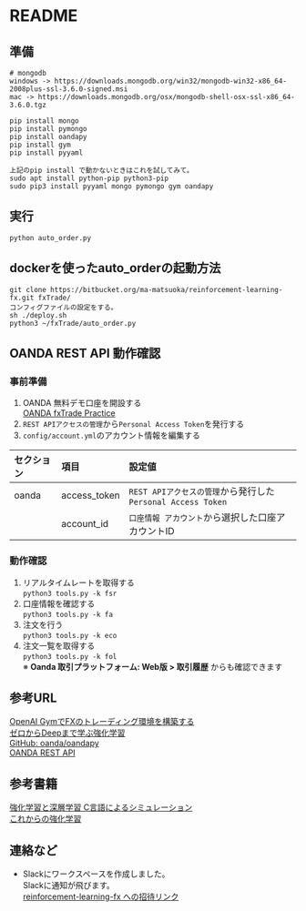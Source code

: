 # README #

## 準備 ##
    # mongodb
    windows -> https://downloads.mongodb.org/win32/mongodb-win32-x86_64-2008plus-ssl-3.6.0-signed.msi
    mac -> https://downloads.mongodb.org/osx/mongodb-shell-osx-ssl-x86_64-3.6.0.tgz

    pip install mongo
    pip install pymongo
    pip install oandapy
    pip install gym
    pip install pyyaml
    
    上記のpip install で動かないときはこれを試してみて。
    sudo apt install python-pip python3-pip
    sudo pip3 install pyyaml mongo pymongo gym oandapy
    

## 実行 ##
    python auto_order.py

## dockerを使ったauto_orderの起動方法 ##
    git clone https://bitbucket.org/ma-matsuoka/reinforcement-learning-fx.git fxTrade/
    コンフィグファイルの設定をする。
    sh ./deploy.sh
    python3 ~/fxTrade/auto_order.py

## OANDA REST API 動作確認 ##

### 事前準備   
  1. OANDA 無料デモ口座を開設する   
     [OANDA fxTrade Practice](https://www.oanda.jp/service/demo.php)   
  1. `REST APIアクセスの管理`から`Personal Access Token`を発行する   
  1. `config/account.yml`のアカウント情報を編集する   

|セクション      |項目                 |設定値                                                   |
|:-------------|:-------------------|:--------------------------------------------------------|
|oanda         |access_token        |`REST APIアクセスの管理`から発行した`Personal Access Token`  |
|              |account_id          |`口座情報 アカウント`から選択した口座アカウントID               |

### 動作確認   
  1. リアルタイムレートを取得する   
     `python3 tools.py -k fsr`   
  1. 口座情報を確認する   
     `python3 tools.py -k fa`   
  1. 注文を行う   
     `python3 tools.py -k eco`   
  1. 注文一覧を取得する   
     `python3 tools.py -k fol`   
     ※ __Oanda 取引プラットフォーム: Web版 > 取引履歴__ からも確認できます   

## 参考URL ##
[OpenAI GymでFXのトレーディング環境を構築する](https://qiita.com/hide-tono/items/bb9691477831e48f0989)  
[ゼロからDeepまで学ぶ強化学習](https://qiita.com/icoxfog417/items/242439ecd1a477ece312)  
[GitHub: oanda/oandapy](https://github.com/oanda/oandapy)   
[OANDA REST API](http://developer.oanda.com/rest-live/introduction/)

## 参考書籍 ##
[強化学習と深層学習 C言語によるシミュレーション](https://goo.gl/BY3MNq)  
[これからの強化学習](https://goo.gl/kjYHf3)  

## 連絡など ##

- Slackにワークスペースを作成しました。   
  Slackに通知が飛びます。   
   [reinforcement-learning-fx への招待リンク](https://join.slack.com/t/reinforcement-fx/shared_invite/enQtMjg4MjE0NDMyNDM4LTQ0MzZkODA2MGM2NjUzMWRlMTNkNTIzMzFiMWQ5OGE3YTQ1YjkzODg5NWMyOTczMTZmNThlZWRkZmUzMmU3NGI)
